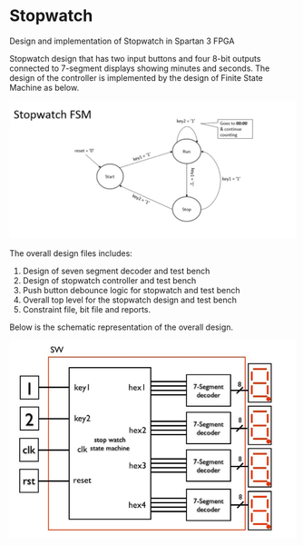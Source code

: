 # Stopwatch
Design and implementation of Stopwatch in Spartan 3 FPGA


Stopwatch design that has two input buttons and four 8-bit outputs
connected to 7-segment displays showing minutes and seconds. The design
of the controller is implemented by the design of Finite State Machine as below.

![](StopwatchFSM.jpg)

The overall design files includes:

1. Design of seven segment decoder and test bench
2. Design of stopwatch controller and test bench
3. Push button debounce logic for stopwatch and test bench
3. Overall top level for the stopwatch design and test bench
4. Constraint file, bit file and reports.

Below is the schematic representation of the overall design.

![](implemented-design.jpg)

